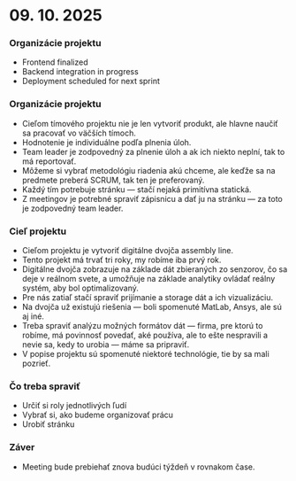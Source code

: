 # 09. 10. 2025

### Organizácie projektu
- Frontend finalized  
- Backend integration in progress  
- Deployment scheduled for next sprint  

### Organizácie projektu
- Cieľom tímového projektu nie je len vytvoriť produkt, ale hlavne naučiť sa pracovať vo väčších tímoch.
- Hodnotenie je individuálne podľa plnenia úloh.
- Team leader je zodpovedný za plnenie úloh a ak ich niekto neplní, tak to má reportovať.
- Môžeme si vybrať metodológiu riadenia akú chceme, ale keďže sa na predmete preberá SCRUM, tak ten je preferovaný.
- Každý tím potrebuje stránku — stačí nejaká primitívna statická.
- Z meetingov je potrebné spraviť zápisnicu a dať ju na stránku — za toto je zodpovedný team leader.

### Cieľ projektu
- Cieľom projektu je vytvoriť digitálne dvojča assembly line.
- Tento projekt má trvať tri roky, my robíme iba prvý rok.
- Digitálne dvojča zobrazuje na základe dát zbieraných zo senzorov, čo sa deje v reálnom svete, a umožňuje na základe analytiky ovládať reálny systém, aby bol optimalizovaný.
- Pre nás zatiaľ stačí spraviť prijímanie a storage dát a ich vizualizáciu.
- Na dvojča už existujú riešenia — boli spomenuté MatLab, Ansys, ale sú aj iné.
- Treba spraviť analýzu možných formátov dát — firma, pre ktorú to robíme, má povinnosť povedať, aké používa, ale to ešte nespravili a nevie sa, kedy to urobia — máme sa pripraviť.
- V popise projektu sú spomenuté niektoré technológie, tie by sa mali pozrieť.

### Čo treba spraviť
- Určiť si roly jednotlivých ľudí
- Vybrať si, ako budeme organizovať prácu
- Urobiť stránku

### Záver
- Meeting bude prebiehať znova budúci týždeň v rovnakom čase.
